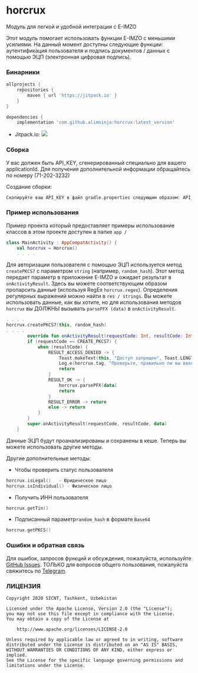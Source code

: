 # horcrux

Модуль для легкой и удобной интеграции с E-IMZO

Этот модуль помогает использовать функции E-IMZO с меньшими усилиями. На данный момент доступны следующие функции: аутентификация пользователя и подпись документов / данных с помощью ЭЦП (электронная цифровая подпись).


### Бинарники

```groovy
allprojects {
    repositories {
        maven { url 'https://jitpack.io' }
    }
}

dependencies {
    implementation 'com.github.alimninja:horcrux:latest_version'
```

* Jitpack.io: [![](https://jitpack.io/v/alimninja/horcrux.svg)](https://jitpack.io/#alimninja/horcrux)


### Сборка

У вас должен быть API_KEY, сгенерированный специально для вашего applicationId. Для получения дополнительной информации обращайтесь по номеру (71-202-3232)

Создание сборки:

```bash
Скопируйте ваш API_KEY в файл gradle.properties следующим образом: API_KEY = "ВАШ API_KEY"
```


### Пример использования

Пример проекта который предоставляет примеры  использование классов в этом проекте доступен в папке `app /`

```kotlin
class MainActivity : AppCompatActivity() {
    val horcrux = Horcrux()
    . . . .
```
Для авторизации пользователя с помощью ЭЦП используется метод `createPKCS7` с параметром `string` (например, `random_hash`). Этот метод передает параметр в приложение E-IMZO и ожидает результат в `onActivityResult`. Здесь вы можете соответствующим образом пропарсить данные (используя RegEx `horcrux.regex`). Определения регулярных выражений можно найти в `res / strings`. Вы можете использовать данные, как вы хотите, но для использования методов `horcrux` вы ДОЛЖНЫ вызывать `parsePFX (data)` в `onActivityResult`.
```kotlin
. . . .
horcrux.createPKCS7(this, random_hash)
. . . .
        override fun onActivityResult(requestCode: Int, resultCode: Int, data: Intent?) {
        if (requestCode == CREATE_PKCS7) {
            when (resultCode) {
                RESULT_ACCESS_DENIED -> {
                    Toast.makeText(this, "Доступ запрещен", Toast.LENGTH_SHORT).show()
                    Log.e(horcrux.tag, "Проверьте, правильно ли вы ввели API_KEY")
                    return
                }
                RESULT_OK -> {
                    horcrux.parsePFX(data)
                    return
                }
                RESULT_ERROR -> return
                else -> return
            }
        }
        super.onActivityResult(requestCode, resultCode, data)
    }
```
Данные ЭЦП будут проанализированы и сохранены в кеше. Теперь вы можете использовать другие методы.

Другие дополнительные методы:
* Чтобы проверить статус пользователя
```kotlin
horcrux.isLegal()   - Юридическое лицо             
horcrux.isIndividual() - Физическое лицо
```
* Получить ИНН пользователя
```kotlin
horcrux.getTin()
```
* Подписанный параметр`random_hash` в формате `Base64`
```kotlin
horcrux.getPKCS()
```


### Ошибки и обратная связь

Для ошибок, запросов функций и обсуждения, пожалуйста, используйте [GitHub Issues](https://github.com/alimninja/horcrux/issues).
ТОЛЬКО для вопросов общего пользования, пожалуйста свяжитесь по [Telegram](https://t.me/AlimovShohrukh).


### ЛИЦЕНЗИЯ

    Copyright 2020 SICNT, Tashkent, Uzbekistan

    Licensed under the Apache License, Version 2.0 (the "License");
    you may not use this file except in compliance with the License.
    You may obtain a copy of the License at

        http://www.apache.org/licenses/LICENSE-2.0

    Unless required by applicable law or agreed to in writing, software
    distributed under the License is distributed on an "AS IS" BASIS,
    WITHOUT WARRANTIES OR CONDITIONS OF ANY KIND, either express or implied.
    See the License for the specific language governing permissions and
    limitations under the License.
